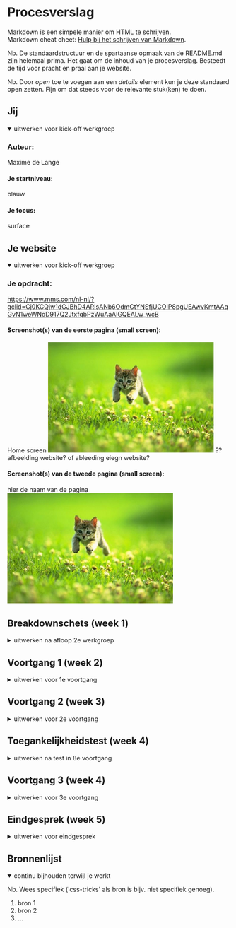 # Procesverslag
Markdown is een simpele manier om HTML te schrijven.  
Markdown cheat cheet: [Hulp bij het schrijven van Markdown](https://github.com/adam-p/markdown-here/wiki/Markdown-Cheatsheet).

Nb. De standaardstructuur en de spartaanse opmaak van de README.md zijn helemaal prima. Het gaat om de inhoud van je procesverslag. Besteedt de tijd voor pracht en praal aan je website.

Nb. Door *open* toe te voegen aan een *details* element kun je deze standaard open zetten. Fijn om dat steeds voor de relevante stuk(ken) te doen.





## Jij

<details open>
<summary>uitwerken voor kick-off werkgroep</summary>

### Auteur:
Maxime de Lange

#### Je startniveau:
blauw

#### Je focus:
surface
 
</details>





## Je website

<details open>
<summary>uitwerken voor kick-off werkgroep</summary>

### Je opdracht:
https://www.mms.com/nl-nl/?gclid=Cj0KCQjw1dGJBhD4ARIsANb6OdmCtYNSfjUCOIP8pgUEAwvKmtAAqGvN1weWNoD917Q2JtxfqbPzWuAaAlGQEALw_wcB


#### Screenshot(s) van de eerste pagina (small screen): 
Home screen
<img src="images/dummy-plaatje.jpg" width="375px" alt="omschrijving van de pagina">
?? afbeelding website? of ableeding eiegn website?
#### Screenshot(s) van de tweede pagina (small screen):
hier de naam van de pagina  
<img src="images/dummy-plaatje.jpg" width="375px" alt="omschrijving van de pagina">
 
</details>





## Breakdownschets (week 1)

<details>
<summary>uitwerken na afloop 2e werkgroep</summary>

### de hele pagina: 
<img src="images/dummy-plaatje.jpg" width="375px" alt="breakdown van de hele pagina">

### dynamisch deel (bijv menu): 
<img src="images/dummy-plaatje.jpg" width="375px" alt="breakdown van een dynamisch deel">

### wellicht nog een dynamisch deel (bijv filter): 
<img src="images/dummy-plaatje.jpg" width="375px" alt="breakdown van nog een dynamisch deel">

</details>





## Voortgang 1 (week 2)

<details>
<summary>uitwerken voor 1e voortgang</summary>

### Stand van zaken
Ik vind dit een erg moeilijk vak. ik merkte dat ik veel dingen van vorig jaar vergeten was en dat ik bij veel onderdelen van mijn code veel hulp nodig had. 
 
 Wat goed ging was de html en de content daar in plaatsen. Dit vond ik best leuk om te doen en ging ook wel goed omdat ik niet vaak vast liep.
 In tegenstelling tot de CSS liep ik wel vaak vast, als het om de styling zoals lettertype, borders, tekst grootte, color etc ging, ging het
 wel erg goed en dat vond ik ook erg leuk om te doen. Maar zodra het gaat over het positioneren/flexbox etc gaat het zeker niet zo goed. 
 ik raak in de war wanneer ik welke manier ik moet gebruiken als ik bijvoorbeeld moet centreren. 
 
 !!!! NOG TOEVOEGEN!!!!
 hier dit ging goed & dit was lastig (neem ook screenshots op van delen van je website en code)


### Agenda voor meeting
samen met je groepje opstellen

| Maxime         | student 2          | student 3    | student 4        |
| ---            | ---                | ---          | ---              |
| dit bespreken: | en dit             | en ik dit    | en dan ik dat    |
| Ik zou graag   | dit als er tijd is | nog een punt | dit wil ik zeker |
| centreren willen| ...                | ...          | ...              |
  bespreken

### Verslag van meeting
hier na afloop snel de uitkomsten van de meeting vastleggen

- punt 1
- punt 2
- nog een punt
- ...

</details>





## Voortgang 2 (week 3)

<details>
<summary>uitwerken voor 2e voortgang</summary>

### Stand van zaken
hier dit ging goed & dit was lastig (neem ook screenshots op van delen van je website en code)


### Agenda voor meeting
samen met je groepje opstellen

| student 1      | student 2          | student 3    | student 4        |
| ---            | ---                | ---          | ---              |
| dit bespreken  | en dit             | en ik dit    | en dan ik dat    |
| en dat ook nog | dit als er tijd is | nog een punt | dit wil ik zeker |
| ...            | ...                | ...          | ...              |


### Verslag van meeting
hier na afloop snel de uitkomsten van de meeting vastleggen

- punt 1
- punt 2
- nog een punt
- ...

</details>





## Toegankelijkheidstest (week 4)

<details>
<summary>uitwerken na test in 8e voortgang</summary>

### Bevindingen
Lijst met je bevindingen die in de test naar voren kwamen:

#### Titel eerste bevinding
Hier korte omschrijving (met indien nodig een afbeelding)

Hier een omschrijving van hoe het opgelost kan worden (met indien nodig een afbeelding)


#### Titel tweede bevinding. 
Hier korte omschrijving (met indien nodig een afbeelding)

Hier een omschrijving van hoe het opgelost kan worden (met indien nodig een afbeelding)


#### Titel volgende bevinding. 
Hier korte omschrijving (met indien nodig een afbeelding)

Hier een omschrijving van hoe het opgelost kan worden (met indien nodig een afbeelding)


#### Titel nog een bevinding. 
Hier korte omschrijving (met indien nodig een afbeelding)

Hier een omschrijving van hoe het opgelost kan worden (met indien nodig een afbeelding)

</details>





## Voortgang 3 (week 4)

<details>
<summary>uitwerken voor 3e voortgang</summary>

### Stand van zaken
hier dit ging goed & dit was lastig (neem ook screenshots op van delen van je website en code)


### Agenda voor meeting
samen met je groepje opstellen

| student 1      | student 2          | student 3    | student 4        |
| ---            | ---                | ---          | ---              |
| dit bespreken  | en dit             | en ik dit    | en dan ik dat    |
| en dat ook nog | dit als er tijd is | nog een punt | dit wil ik zeker |
| ...            | ...                | ...          | ...              |


### Verslag van meeting
hier na afloop snel de uitkomsten van de meeting vastleggen

- punt 1
- punt 2
- nog een punt
- ...

</details>





## Eindgesprek (week 5)

<details>
<summary>uitwerken voor eindgesprek</summary>

### Stand van zaken
hier dit ging goed & dit was lastig (neem ook screenshots op van delen van je website en code)

### Screenshot(s)

hier screenshot(s) van je eindresultaat

</details>





## Bronnenlijst

<details open>
<summary>continu bijhouden terwijl je werkt</summary>

Nb. Wees specifiek ('css-tricks' als bron is bijv. niet specifiek genoeg).

1. bron 1
2. bron 2
3. ...

</details>
